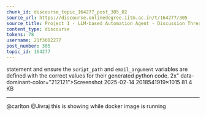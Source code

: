 ```yaml
---
chunk_id: discourse_topic_164277_post_305_02
source_url: https://discourse.onlinedegree.iitm.ac.in/t/164277/305
source_title: Project 1 - LLM-based Automation Agent - Discussion Thread [TDS Jan 2025]
content_type: discourse
tokens: 78
username: 21f3002277
post_number: 305
topic_id: 164277
---
```


 statement and ensure the `script_path` and `email_argument` variables are defined with the correct values for their generated python code. 2x" data-dominant-color="212121">Screenshot 2025-02-14 2018541919×1015 81.4 KB

---

@carlton @Jivraj this is showing while docker image is running
